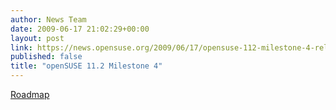 ```yaml
---
author: News Team
date: 2009-06-17 21:02:29+00:00
layout: post
link: https://news.opensuse.org/2009/06/17/opensuse-112-milestone-4-release/
published: false
title: "openSUSE 11.2 Milestone 4"
---
```

[Roadmap](http://en.opensuse.org/Roadmap)		
